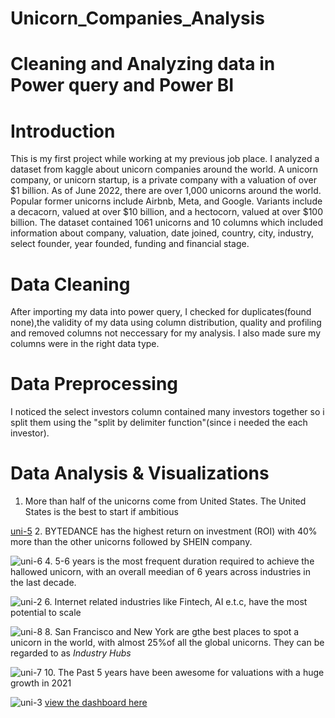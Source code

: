 # Unicorn_Companies_Analysis

# Cleaning and Analyzing data in Power query and Power BI
# Introduction
This is my first project while working at my previous job place. I analyzed a dataset from kaggle about unicorn companies around the world. A unicorn company, or unicorn startup, is a private company with a valuation of over $1 billion. As of June 2022, there are over 1,000 unicorns around the world. Popular former unicorns include Airbnb, Meta, and Google. Variants include a decacorn, valued at over $10 billion, and a hectocorn, valued at over $100 billion. The dataset contained 1061 unicorns and 10 columns which included information about company, valuation, date joined, country, city, industry, select founder, year founded, funding and financial stage.
# Data Cleaning
After importing my data into power query, I checked for duplicates(found none),the validity of my data using column distribution, quality and profiling and removed columns not neccessary for my analysis. I also made sure my columns were in the right data type.
# Data Preprocessing
I noticed the select investors column contained many investors together so i split them using the "split by delimiter function"(since i needed the each investor).
# Data Analysis & Visualizations
1. More than half of the unicorns come from United States. The United States is the best to start if ambitious

[uni-5](https://user-images.githubusercontent.com/115374063/194786970-5e72bce6-d1e7-4631-855c-547cee415c8d.png)
2. BYTEDANCE has the highest return on investment (ROI) with 40% more than the other unicorns followed by SHEIN company.

![uni-6](https://user-images.githubusercontent.com/115374063/194787089-024473ee-8c68-419c-8cfa-13dd0ab59b3e.png)
4. 5-6 years is the most frequent duration required to achieve the hallowed unicorn, with an overall meedian of 6 years across industries in the last decade.

![uni-2](https://user-images.githubusercontent.com/115374063/194787200-50ecbfa4-bc52-4060-8fa6-abba401a0d9f.png)
6. Internet related industries like Fintech, AI e.t.c, have the most potential to scale

![uni-8](https://user-images.githubusercontent.com/115374063/194787311-29122679-a030-453e-ad55-60622c117560.png)
8. San Francisco and New York are gthe best places to spot a unicorn in the world, with almost 25%of all the global unicorns. They can be regarded to as *Industry Hubs*

![uni-7](https://user-images.githubusercontent.com/115374063/194787415-890f8ce3-5db4-44b7-9417-be5e731aafa6.png)
10. The Past 5 years have been awesome for valuations with a huge growth in 2021

![uni-3](https://user-images.githubusercontent.com/115374063/194787476-6836e99c-4119-430a-b959-95cb65ce3b37.png)
[view the dashboard here](https://user-images.githubusercontent.com/115374063/194786711-e7901387-5943-474f-a11a-2a211bc9ead6.png)
